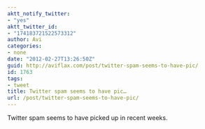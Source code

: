 ```yaml
---
aktt_notify_twitter:
- "yes"
aktt_twitter_id:
- "174183721522573312"
author: Avi
categories:
- none
date: "2012-02-27T13:26:50Z"
guid: http://aviflax.com/post/twitter-spam-seems-to-have-pic/
id: 1763
tags:
- tweet
title: Twitter spam seems to have pic…
url: /post/twitter-spam-seems-to-have-pic/
---
```

Twitter spam seems to have picked up in recent weeks.